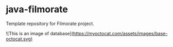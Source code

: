 # java-filmorate
Template repository for Filmorate project.

![This is an image of database][(https://myoctocat.com/assets/images/base-octocat.svg)](https://github.com/vladbakumenko/java-filmorate/blob/main/filmorate%20db.png)
